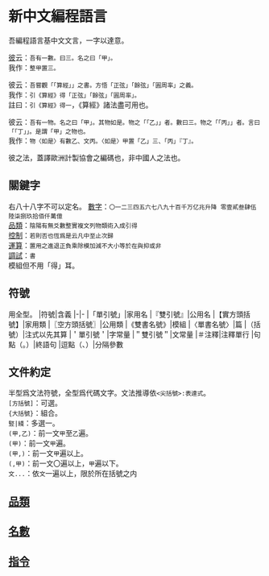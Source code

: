 # 新中文編程語言

吾編程語言基中文文言，一字以達意。

[彼](https://github.com/wenyan-lang/wiki/blob/master/Syntax-Cheatsheet.md)云：`吾有一數。曰三。名之曰「甲」。`\
我作：`整甲置三。`

彼云：`吾嘗觀「「算經」」之書。方悟「正弦」「餘弦」「圓周率」之義。`\
我作：`引《算經》得「正弦」「餘弦」「圓周率」。`\
註曰：`引《算經》得一`，《算經》諸法盡可用也。

彼云：`吾有一物。名之曰「甲」。其物如是。物之「「乙」」者。數曰三。物之「「丙」」者。言曰「「丁」」。是謂「甲」之物也。`\
我作：`物〈如是〉有數乙、文丙。〈如是〉甲置「乙」三、「丙」『丁』。`

彼之法，蓋譯歐洲計製協會之編碼也，非中國人之法也。

## 關鍵字
右八十八字不可以定名。
[數字](./expressions.md)：`〇一二三四五六七八九十百千万亿兆升降 零壹貳叁肆伍陸柒捌玖拾佰仟萬億`\
[品類](./types.md)：`陰陽有無爻數整實複文列物類術入成引得`\
[控制](./statements.md)：`若則否也恆爲是云凡中至止次歸`\
[運算](./types.md)：`置用之進退正負乘除模加減不大小等於在與抑或非`\
[調試](./statements.md)：`書`\
模組但不用「得」耳。

## 符號
用全型。
|符號|含義
|-|-
|「單引號」|家用名
|『雙引號』|公用名
|【實方頭括號】|家用類
|〖空方頭括號〗|公用類
|《雙書名號》|模組
|〈單書名號〉|篇
|（括號）|注式以先其算
|＇單引號＇|字常量
|＂雙引號＂|文常量
|＃注釋|注釋單行
|句點（。）|終語句
|逗點（、）|分隔參數

## 文件約定
半型爲文法符號，全型爲代碼文字。文法推導依`<尖括號>:表達式`。\
`[方括號]`：可選。\
`{大括號}`：組合。\
`竪|綫`：多選一。\
`(甲,乙)`：前一文`甲`至`乙`遍。\
`(甲)`：前一文`甲`遍。\
`(甲,)`：前一文`甲`遍以上。\
`(,甲)`：前一文〇遍以上，`甲`遍以下。\
`文...`：依`文`一遍以上，限於所在括號之内

## [品類](./types.md)
## [名數](./expressions.md)
## [指令](./statements.md)
